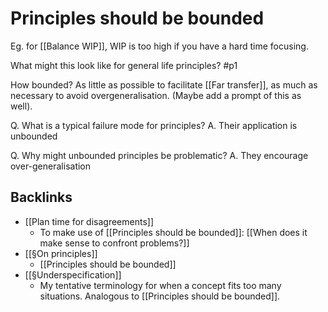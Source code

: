 # Principles should be bounded
Eg. for [[Balance WIP]], WIP is too high if you have a hard time focusing.

What might this look like for general life principles? #p1 

How bounded? As little as possible to facilitate [[Far transfer]], as much as necessary to avoid overgeneralisation. (Maybe add a prompt of this as well).

Q. What is a typical failure mode for principles?
A. Their application is unbounded 

Q. Why might unbounded principles be problematic?
A. They encourage over-generalisation

## Backlinks
* [[Plan time for disagreements]]
	* To make use of [[Principles should be bounded]]: [[When does it make sense to confront problems?]]
* [[§On principles]]
	* [[Principles should be bounded]]
* [[§Underspecification]]
	* My tentative terminology for when a concept fits too many situations. Analogous to [[Principles should be bounded]].

<!-- #p1 -->

<!-- {BearID:C3006CD8-3EB2-49A6-94D9-8530FF8C758B-547-0000003D61A645BD} -->
